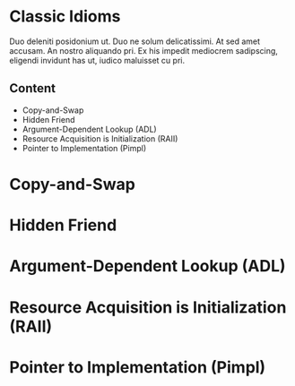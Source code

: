 # Classic Idioms
Duo deleniti posidonium ut. Duo ne solum delicatissimi. At sed amet accusam. An nostro aliquando pri. Ex his impedit mediocrem sadipscing, eligendi invidunt has ut, iudico maluisset cu pri.

## Content
* Copy-and-Swap
* Hidden Friend
* Argument-Dependent Lookup (ADL)
* Resource Acquisition is Initialization (RAII)
* Pointer to Implementation (Pimpl)


# Copy-and-Swap


# Hidden Friend


# Argument-Dependent Lookup (ADL)


# Resource Acquisition is Initialization (RAII)


# Pointer to Implementation (Pimpl)

